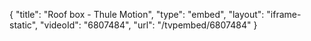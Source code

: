 {
    "title": "Roof box - Thule Motion",
    "type": "embed",
    "layout": "iframe-static",
    "videoId": "6807484",
    "url": "\/tvpembed\/6807484"
}